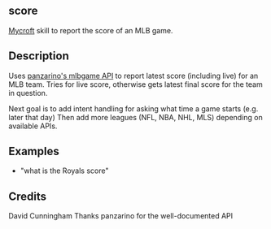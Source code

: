## score
[Mycroft](https://mycroft.ai) skill to report the score of an MLB game.

## Description 
Uses [panzarino's mlbgame API](https://github.com/panzarino/mlbgame) to report latest score (including live) for an MLB team.
Tries for live score, otherwise gets latest final score for the team in question.

Next goal is to add intent handling for asking what time a game starts (e.g. later that day)
Then add more leagues (NFL, NBA, NHL, MLS) depending on available APIs.

## Examples 
* "what is the Royals score"

## Credits 
David Cunningham
Thanks panzarino for the well-documented API
